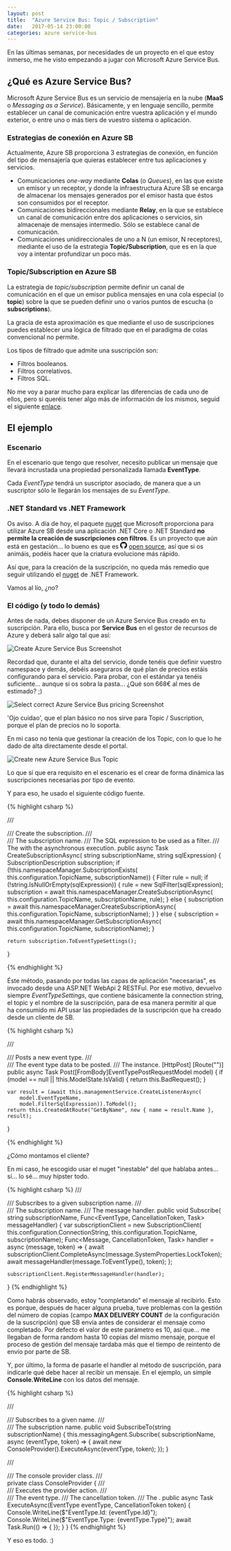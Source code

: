 ```yaml
---
layout: post
title:  "Azure Service Bus: Topic / Subscription"
date:   2017-05-14 23:00:00
categories: azure service-bus
---
```


En las últimas semanas, por necesidades de un proyecto en el que estoy inmerso, me he visto empezando a jugar con Microsoft Azure Service Bus.

## ¿Qué es Azure Service Bus?

Microsoft Azure Service Bus es un servicio de mensajería en la nube (**MaaS** o _Messaging as a Service_). Básicamente, y en lenguaje sencillo, permite establecer un canal de comunicación entre vuestra aplicación y el mundo exterior, o entre uno o  más tiers de vuestro sistema o aplicación.

### Estrategias de conexión en Azure SB
Actualmente, Azure SB proporciona 3 estrategias de conexión, en función del tipo de mensajería que quieras establecer entre tus aplicaciones y servicios.

- Comunicaciones _one-way_ mediante **Colas** (o *Queues*), en las que existe un emisor y un receptor, y donde la infraestructura Azure SB se encarga de almacenar los mensajes generados por el emisor hasta que éstos son consumidos por el receptor.
- Comunicaciones bidireccionales mediante **Relay**, en la que se establece un canal de comunicación entre dos aplicaciones o servicios, sin almacenaje de mensajes intermedio. Sólo se establece canal de comunicación.
- Comunicaciones unidireccionales de uno a N (un emisor, N receptores), mediante el uso de la estrategia **Topic/Subscription**, que es en la que voy a intentar profundizar un poco más.

### Topic/Subscription en Azure SB
La estrategia de _topic/subscription_ permite definir un canal de comunicación en el que un emisor publica mensajes en una cola especial (o **topic**) sobre la que se pueden definir uno o varios puntos de escucha (o **subscriptions**).

La gracia de esta aproximación es que mediante el uso de suscripciones puedes establecer una lógica de filtrado que en el paradigma de colas convencional no permite.

Los tipos de filtrado que admite una suscripción son:
- Filtros booleanos.
- Filtros correlativos.
- Filtros SQL.

No me voy a parar mucho para explicar las diferencias de cada uno de ellos, pero si queréis tener algo más de información de los mismos, seguid el siguiente [enlace](https://github.com/Azure-Samples/azure-servicebus-messaging-samples/blob/master/TopicFilters/readme.md#what-are-subscription-filters).

## El ejemplo
### Escenario

En el escenario que tengo que resolver, necesito publicar un mensaje que llevará incrustada una propiedad personalizada llamada **EventType**.

Cada *EventType* tendrá un suscriptor asociado, de manera que a un suscriptor sólo le llegarán los mensajes de su *EventType*.

### .NET Standard vs .NET Framework
Os aviso. A día de hoy, el paquete <a href="https://www.nuget.org/packages/Microsoft.Azure.ServiceBus/0.0.3-preview"> nuget</a> que Microsoft proporciona para utilizar Azure SB desde una aplicación .NET Core o .NET Standard **no permite la creación de suscripciones con filtros**. Es un proyecto que aún está en gestación... lo bueno es que es <svg viewBox="0 0 16 16" height="16" xmlns="http://www.w3.org/2000/svg" fill-rule="evenodd" clip-rule="evenodd" stroke-linejoin="round" stroke-miterlimit="1.414"><path d="M8 0C3.58 0 0 3.582 0 8c0 3.535 2.292 6.533 5.47 7.59.4.075.547-.172.547-.385 0-.19-.007-.693-.01-1.36-2.226.483-2.695-1.073-2.695-1.073-.364-.924-.89-1.17-.89-1.17-.725-.496.056-.486.056-.486.803.056 1.225.824 1.225.824.714 1.223 1.873.87 2.33.665.072-.517.278-.87.507-1.07-1.777-.2-3.644-.888-3.644-3.953 0-.873.31-1.587.823-2.147-.09-.202-.36-1.015.07-2.117 0 0 .67-.215 2.2.82.64-.178 1.32-.266 2-.27.68.004 1.36.092 2 .27 1.52-1.035 2.19-.82 2.19-.82.43 1.102.16 1.915.08 2.117.51.56.82 1.274.82 2.147 0 3.073-1.87 3.75-3.65 3.947.28.24.54.73.54 1.48 0 1.07-.01 1.93-.01 2.19 0 .21.14.46.55.38C13.71 14.53 16 11.53 16 8c0-4.418-3.582-8-8-8"/></svg> [open source](https://github.com/Azure/azure-service-bus-dotnet), así que si os animáis, podéis hacer que la criatura evolucione más rápido.

Así que, para la creación de la suscripción, no queda más remedio que seguir utilizando el <a href="https://www.nuget.org/packages/WindowsAzure.ServiceBus/"> nuget</a> de .NET Framework.

Vamos al lío, ¿no?

### El código (y todo lo demás)

Antes de nada, debes disponer de un Azure Service Bus creado en tu suscripción. Para ello, busca por **Service Bus** en el gestor de recursos de Azure y deberá salir algo tal que así:

![Create Azure Service Bus Screenshot](/assets/AzureSB_Create.jpg)

Recordad que, durante el alta del servicio, donde tenéis que definir vuestro namespace y demás, debéis aseguraros de qué plan de precios estáis configurando para el servicio. Para probar, con el estándar ya tenéis suficiente... aunque si os sobra la pasta... ¿Qué son 668€ al mes de estimado? ;)

![Select correct Azure Service Bus pricing Screenshot](/assets/AzureSB_Pricing.jpg)

'Ojo cuidao', que el plan básico no nos sirve para Topic / Suscription, porque el plan de precios no lo soporta.

En mi caso no tenía que gestionar la creación de los Topic, con lo que lo he dado de alta directamente desde el portal.

![Create new Azure Service Bus Topic](/assets/AzureSB_CreateTopic.jpg)

Lo que sí que era requisito en el escenario es el crear de forma dinámica las suscripciones necesarias por tipo de evento.

Y para eso, he usado el siguiente código fuente.

{% highlight csharp %}

/// <summary>
/// Create the subscription.
/// </summary>
/// <param name="subscriptionName">The subscription name.</param>
/// <param name="sqlExpression">The SQL expression to be used as a filter.</param>
/// <returns>The <see cref="Task"/> with the asynchronous execution.</returns>
public async Task<EventTypeSettings> CreateSubscriptionAsync(
    string subscriptionName,
    string sqlExpression)
{
    SubscriptionDescription subscription;
    if (!this.namespaceManager.SubscriptionExists(
        this.configuration.TopicName,
        subscriptionName))
    {
        Filter rule = null;
        if (!string.IsNullOrEmpty(sqlExpression))
        {
            rule = new SqlFilter(sqlExpression);
            subscription = await this.namespaceManager.CreateSubscriptionAsync(
                this.configuration.TopicName,
                subscriptionName,
                rule);
        }
        else
        {
            subscription = await this.namespaceManager.CreateSubscriptionAsync(
                this.configuration.TopicName,
                subscriptionName);
        }
    }
    else
    {
        subscription = await this.namespaceManager.GetSubscriptionAsync(
            this.configuration.TopicName,
            subscriptionName);
    }

    return subscription.ToEventTypeSettings();
}

{% endhighlight %}

Éste método, pasando por todas las capas de aplicación "necesarias", es invocado desde una ASP.NET WebApi 2 RESTFul. Por ese motivo, devuelvo siempre *EventTypeSettings*, que contiene básicamente la connection string, el topic y el nombre de la suscripción, para de esa manera permitir al que ha consumido mi API usar las propiedades de la suscripción que ha creado desde un cliente de SB.

{% highlight csharp %}

/// <summary>
/// Posts a new event type.
/// </summary>
/// <param name="model">The event type data to be posted.</param>
/// <returns>The <see cref="T:Task{IHttpActionResult}"/> instance.</returns>
[HttpPost]
[Route("")]
public async Task<IHttpActionResult> Post([FromBody]EventTypePostRequestModel model)
{
    if (model == null || !this.ModelState.IsValid)
    {
        return this.BadRequest();
    }

    var result = (await this.managementService.CreateListenerAsync(
        model.EventTypeName,
        model.FilterSqlExpression)).ToModel();
    return this.CreatedAtRoute("GetByName", new { name = result.Name }, result);
}
        
{% endhighlight %}

¿Cómo montamos el cliente?

En mi caso, he escogido usar el nuget "inestable" del que hablaba antes... sí... lo sé... muy hípster todo.

{% highlight csharp %}
/// <summary>
/// Subscribes to a given subscription name.
/// </summary>
/// <param name="subscriptionName">The subscription name.</param>
/// <param name="messageHandler">The message handler.</param>
public void Subscribe(
    string subscriptionName,
    Func<EventType, CancellationToken, Task> messageHandler)
{
    var subscriptionClient = new SubscriptionClient(
        this.configuration.ConnectionString,
        this.configuration.TopicName,
        subscriptionName);
    Func<Message, CancellationToken, Task> handler = async (message, token) =>
    {
        await subscriptionClient.CompleteAsync(message.SystemProperties.LockToken);
        await messageHandler(message.ToEventType(), token);
    };

    subscriptionClient.RegisterMessageHandler(handler);
}
{% endhighlight %}

Como habrás observado, estoy "completando" el mensaje al recibirlo. Esto es porque, después de hacer alguna prueba, tuve problemas con la gestión del número de copias (campo **MAX DELIVERY COUNT** de la configuración de la suscripción) que SB envía antes de considerar el mensaje como completado. Por defecto el valor de este parámetro es 10, así que... me llegaban de forma random hasta 10 copias del mismo mensaje, porque el proceso de gestión del mensaje tardaba más que el tiempo de reintento de envío por parte de SB.

Y, por último, la forma de pasarle el handler al método de suscripción, para indicarle qué debe hacer al recibir un mensaje. En el ejemplo, un simple **Console.WriteLine** con los datos del mensaje.

{% highlight csharp %}

/// <summary>
/// Subscribes to a given <paramref name="subscriptionName"/> name.
/// </summary>
/// <param name="subscriptionName">The subscription name.</param>
public void SubscribeTo(string subscriptionName)
{
    this.messagingAgent.Subscribe(
        subscriptionName,
        async (eventType, token) =>
        {
            await new ConsoleProvider().ExecuteAsync(eventType, token);
        });
}

/// <summary>
/// The console provider class.
/// </summary>
private class ConsoleProvider
{
    /// <summary>
    /// Executes the provider action.
    /// </summary>
    /// <param name="eventType">The event type.</param>
    /// <param name="token">The cancellation token.</param>
    /// <returns>The <see cref="Task"/>.</returns>
    public async Task ExecuteAsync(EventType eventType, CancellationToken token)
    {
        Console.WriteLine($"EventType.Id: {eventType.Id}");
        Console.WriteLine($"EventType.Type: {eventType.Type}");
        await Task.Run(() => { });
    }
}
{% endhighlight %}

Y eso es todo. :)